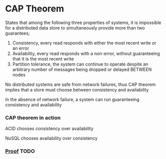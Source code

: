 # CAP Theorem
States that among the following three properties of systems, it is impossible for a distributed data store to simultaneously provide more than two guarantees;

1. Consistency, every read responds with either the most recent write or an error
2. Availability, every read responds with a non-error, without guaranteeing that it is the most recent write
3. Partition tolerance, the system can continue to operate despite an arbitrary number of messages being dropped or delayed BETWEEN nodes

No distributed systems are safe from network failures, thus CAP theorem implies that a store must choose between consistency and availability

In the absence of network failure, a system can run guaranteeing consistency and availability

### CAP theorem in action
ACID chooses consistency over availability

NoSQL chooses availability over consistency

### [Proof](https://users.ece.cmu.edu/~adrian/731-sp04/readings/GL-cap.pdf) TODO
